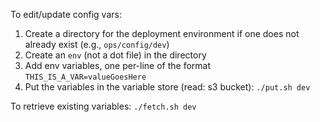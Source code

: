 To edit/update config vars:

1. Create a directory for the deployment environment if one does not already exist (e.g., `ops/config/dev`)
2. Create an `env` (not a dot file) in the directory
3. Add env variables, one per-line of the format `THIS_IS_A_VAR=valueGoesHere`
4. Put the variables in the variable store (read: s3 bucket): `./put.sh dev`

To retrieve existing variables: `./fetch.sh dev`
